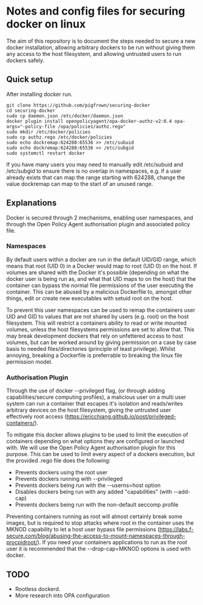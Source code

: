 # Notes and config files for securing docker on linux

The aim of this repository is to document the steps needed to secure a new docker installation, allowing arbitrary dockers to be run without giving them any access to the host filesystem, and allowing untrusted users to run dockers safely.


## Quick setup

After installing docker run. 

```
git clone https://github.com/pigfrown/securing-docker
cd securing-docker
sudo cp daemon.json /etc/docker/daemon.json
docker plugin install openpolicyagent/opa-docker-authz-v2:0.4 opa-args="-policy-file /opa/policies/authz.rego"
sudo mkdir /etc/docker/policies
sudo cp authz.rego /etc/docker/policies
sudo echo dockremap:624288:65536 >> /etc/subuid
sudo echo dockremap:624288:65536 >> /etc/subgid
sudo systemctl restart docker
```
If you have many users you may need to manually edit /etc/subuid and /etc/subgid to ensure there is no overlap in namespaces, e.g. if a user already exists that can map the range starting with 624288, change the value dockremap can map to the start of an unused range.


## Explanations

Docker is secured through 2 mechanisms, enabling user namespaces, and through the Open Policy Agent authorisation plugin and associated policy file.

### Namespaces

By default users within a docker are run in the default UID/GID range, which means that root (UID 0) in a Docker would map to root (UID 0) on the host. If volumes are shared with the Docker it's possible (depending on what the docker user is being run as, and what that UID maps to on the host) that the container can bypass the normal file permissions of the user executing the container. This can be abused by a malicious Dockerfile to, amongst other things, edit or create new executables with setuid root on the host.

To prevent this user namespaces can be used to remap the containers user UID and GID to values that are not shared by users (e.g. root) on the host filesystem. This will restrict a containers ability to read or write mounted volumes, unless the host filesystems permissions are set to allow that. This may break development dockers that rely on unfettered access to host volumes, but can be worked around by giving permission on a case by case basis to needed files/directories (principle of least privilege). Whilst annoying, breaking a Dockerfile is preferrable to breaking the linux file permission model.

### Authorisation Plugin

Through the use of docker --privileged flag, (or through adding capabilities/secure computing profiles), a malicious user on a multi user system can run a container that escapes it's isolation and reads/writes arbitrary devices on the host filesystem, giving the untrusted user effectively root access (https://ericchiang.github.io/post/privileged-containers/).

To mitigate this docker allows plugins to be used to limit the execution of containers depending on what options they are configured or launched with. We will use the Open Policy Agent authorisation plugin for this purpose. This can be used to limit every aspect of a dockers execution, but the provided .rego file does the following:

* Prevents dockers using the root user
* Prevents dockers running with --privileged 
* Prevents dockers being run with the --userns=host option
* Disables dockers being run with any added "capabilities" (with --add-cap)
* Prevents dockers being run with the non-default seccomp profile


Preventing containers running as root will almost certainly break some images, but is required to stop attacks where root in the container uses the MKNOD capability to let a host user bypass file permissions (https://labs.f-secure.com/blog/abusing-the-access-to-mount-namespaces-through-procpidroot/). If you need your containers applications to run as the root user it is recommended that the --drop-cap=MKNOD options is used with docker.



## TODO

* Rootless dockerd.
* More research into OPA configuration
